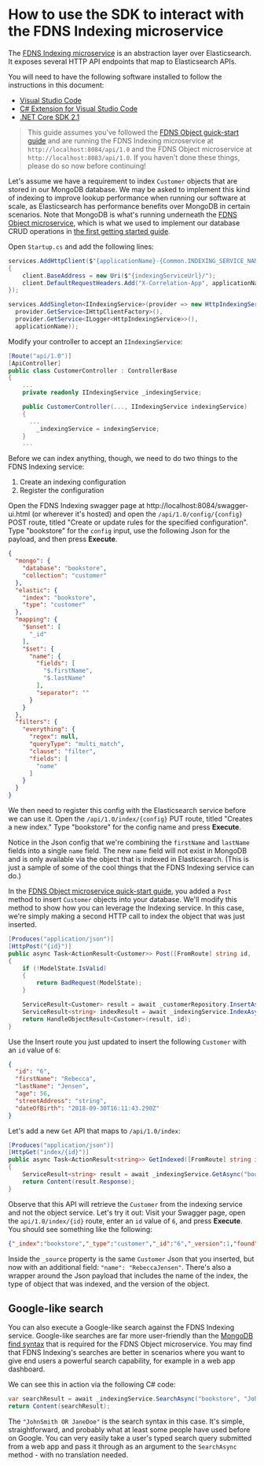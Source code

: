 # How to use the SDK to interact with the FDNS Indexing microservice

The [FDNS Indexing microservice](https://github.com/CDCGov/fdns-ms-indexing) is an abstraction layer over Elasticsearch. It exposes several HTTP API endpoints that map to Elasticsearch APIs.

You will need to have the following software installed to follow the instructions in this document:

- [Visual Studio Code](https://code.visualstudio.com/)
- [C# Extension for Visual Studio Code](https://marketplace.visualstudio.com/items?itemName=ms-vscode.csharp)
- [.NET Core SDK 2.1](https://www.microsoft.com/net/download)

> This guide assumes you've followed the [FDNS Object guick-start guide](guide01-using-fdns-object-microservice.md) and are running the FDNS Indexing microservice at `http://localhost:8084/api/1.0` and the FDNS Object microservice at `http://localhost:8083/api/1.0`. If you haven't done these things, please do so now before continuing!

Let's assume we have a requirement to index `Customer` objects that are stored in our MongoDB database. We may be asked to implement this kind of indexing to improve lookup performance when running our software at scale, as Elasticsearch has performance benefits over MongoDB in certain scenarios. Note that MongoDB is what's running underneath the [FDNS Object microservice](https://github.com/CDCGov/fdns-ms-object), which is what we used to implement our database CRUD operations in [the first getting started guide](guide01-using-fdns-object-microservice.md).

Open `Startup.cs` and add the following lines:

```cs
services.AddHttpClient($"{applicationName}-{Common.INDEXING_SERVICE_NAME}", client =>
{
    client.BaseAddress = new Uri($"{indexingServiceUrl}/");
    client.DefaultRequestHeaders.Add("X-Correlation-App", applicationName);
});

services.AddSingleton<IIndexingService>(provider => new HttpIndexingService(
  provider.GetService<IHttpClientFactory>(),
  provider.GetService<ILogger<HttpIndexingService>>(),
  applicationName));
```

Modify your controller to accept an `IIndexingService`:

```cs
[Route("api/1.0")]
[ApiController]
public class CustomerController : ControllerBase
{
    ...
    private readonly IIndexingService _indexingService;

    public CustomerController(..., IIndexingService indexingService)
    {
      ...
        _indexingService = indexingService;
    }
    ...
```

Before we can index anything, though, we need to do two things to the FDNS Indexing service:

1. Create an indexing configuration
1. Register the configuration

Open the FDNS Indexing swagger page at http://localhost:8084/swagger-ui.html (or wherever it's hosted) and open the `/api/1.0/config/{config}` POST route, titled "Create or update rules for the specified configuration". Type "bookstore" for the `config` input, use the following Json for the payload, and then press **Execute**.

```json
{
  "mongo": {
    "database": "bookstore",
    "collection": "customer"
  },
  "elastic": {
    "index": "bookstore",
    "type": "customer"
  },
  "mapping": {
    "$unset": [
      "_id"
    ],
    "$set": {
      "name": {
        "fields": [
          "$.firstName",
          "$.lastName"
        ],
        "separator": ""
      }
    }
  },
  "filters": {
    "everything": {
      "regex": null,
      "queryType": "multi_match",
      "clause": "filter",
      "fields": [
        "name"
      ]
    }
  }
}
```

We then need to register this config with the Elasticsearch service before we can use it. Open the `/api/1.0/index/{config}` PUT route, titled "Creates a new index." Type "bookstore" for the config name and press **Execute**.

Notice in the Json config that we're combining the `firstName` and `lastName` fields into a single `name` field. The new `name` field will not exist in MongoDB and is only available via the object that is indexed in Elasticsearch. (This is just a sample of some of the cool things that the FDNS Indexing service can do.)

In the [FDNS Object microservice quick-start guide](guide01-using-fdns-object-microservice.md), you added a `Post` method to insert `Customer` objects into your database. We'll modify this method to show how you can leverage the Indexing service. In this case, we're simply making a second HTTP call to index the object that was just inserted.

```cs
[Produces("application/json")]
[HttpPost("{id}")]
public async Task<ActionResult<Customer>> Post([FromRoute] string id, [FromBody] Customer payload)
{
    if (!ModelState.IsValid)
    {
        return BadRequest(ModelState);
    }

    ServiceResult<Customer> result = await _customerRepository.InsertAsync(id, payload);
    ServiceResult<string> indexResult = await _indexingService.IndexAsync("bookstore", id);
    return HandleObjectResult<Customer>(result, id);
}
```

Use the Insert route you just updated to insert the following `Customer` with an `id` value of `6`:

```json
{
  "id": "6",
  "firstName": "Rebecca",
  "lastName": "Jensen",
  "age": 56,
  "streetAddress": "string",
  "dateOfBirth": "2018-09-30T16:11:43.290Z"
}
```

Let's add a new `Get` API that maps to `/api/1.0/index`:

```cs
[Produces("application/json")]
[HttpGet("index/{id}")]
public async Task<ActionResult<string>> GetIndexed([FromRoute] string id)
{
    ServiceResult<string> result = await _indexingService.GetAsync("bookstore", id);
    return Content(result.Response);
}
```

Observe that this API will retrieve the `Customer` from the indexing service and not the object service. Let's try it out: Visit your Swagger page, open the `api/1.0/index/{id}` route, enter an `id` value of `6`, and press **Execute**. You should see something like the following:

```json
{"_index":"bookstore","_type":"customer","_id":"6","_version":1,"found":true,"_source":{"firstName":"Rebecca","lastName":"Jensen","streetAddress":"string","name":"RebeccaJensen","dateOfBirth":"2018-09-30T16:11:43.29Z","id":"6","age":56}}
```

Inside the `_source` property is the same `Customer` Json that you inserted, but now with an additional field: `"name": "RebeccaJensen"`. There's also a wrapper around the Json payload that includes the name of the index, the type of object that was indexed, and the version of the object.

## Google-like search

You can also execute a Google-like search against the FDNS Indexing service. Google-like searches are far more user-friendly than the [MongoDB find syntax](https://docs.mongodb.com/manual/reference/method/db.collection.find/) that is required for the FDNS Object microservice. You may find that FDNS Indexing's searches are better in scenarios where you want to give end users a powerful search capability, for example in a web app dashboard.

We can see this in action via the following C# code:

```cs
var searchResult = await _indexingService.SearchAsync("bookstore", "JohnSmith OR JaneDoe", true, 0, 10, string.Empty);
return Content(searchResult);
```

The `"JohnSmith OR JaneDoe"` is the search syntax in this case. It's simple, straightforward, and probably what at least some people have used before on Google. You can very easily take a user's typed search query submitted from a web app and pass it through as an argument to the `SearchAsync` method - with no translation needed.

